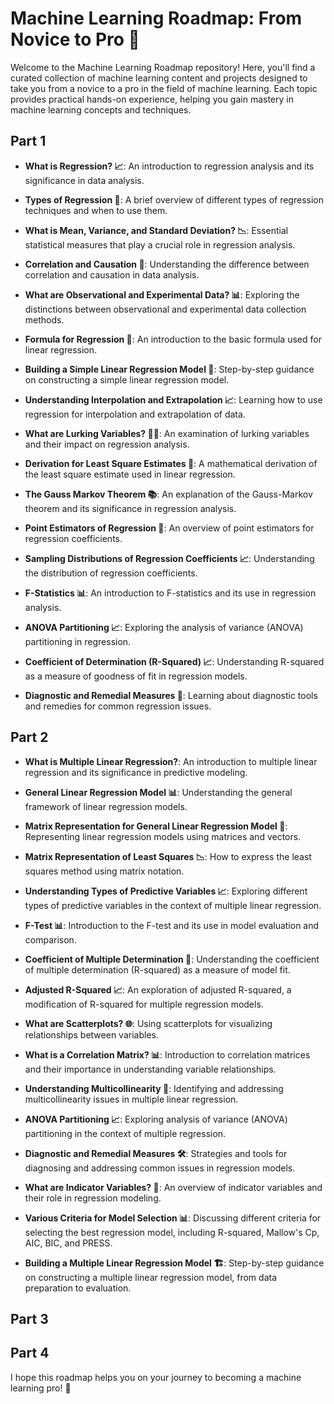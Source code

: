 # Machine Learning Roadmap: From Novice to Pro 🚀

Welcome to the Machine Learning Roadmap repository! Here, you'll find a curated collection of machine learning content and projects designed to take you from a novice to a pro in the field of machine learning. Each topic provides practical hands-on experience, helping you gain mastery in machine learning concepts and techniques.

## Part 1
- **What is Regression? 📈**: An introduction to regression analysis and its significance in data analysis. 

- **Types of Regression 🔄**: A brief overview of different types of regression techniques and when to use them. 

- **What is Mean, Variance, and Standard Deviation?  📉**: Essential statistical measures that play a crucial role in regression analysis.

- **Correlation and Causation 🤝**: Understanding the difference between correlation and causation in data analysis. 

- **What are Observational and Experimental Data? 📊**: Exploring the distinctions between observational and experimental data collection methods. 

- **Formula for Regression 📝**: An introduction to the basic formula used for linear regression. 

- **Building a Simple Linear Regression Model 🧮**: Step-by-step guidance on constructing a simple linear regression model. 

- **Understanding Interpolation and Extrapolation 📈**: Learning how to use regression for interpolation and extrapolation of data. 

- **What are Lurking Variables? 🕵️‍♂️**: An examination of lurking variables and their impact on regression analysis. 

- **Derivation for Least Square Estimates 📐**: A mathematical derivation of the least square estimate used in linear regression. 

- **The Gauss Markov Theorem 📚**: An explanation of the Gauss-Markov theorem and its significance in regression analysis. 

- **Point Estimators of Regression 🎯**: An overview of point estimators for regression coefficients. 

- **Sampling Distributions of Regression Coefficients 📈**: Understanding the distribution of regression coefficients. 

- **F-Statistics 📊**: An introduction to F-statistics and its use in regression analysis. 

- **ANOVA Partitioning 📈**: Exploring the analysis of variance (ANOVA) partitioning in regression. 

- **Coefficient of Determination (R-Squared) 📈**: Understanding R-squared as a measure of goodness of fit in regression models. 

- **Diagnostic and Remedial Measures 🧰**: Learning about diagnostic tools and remedies for common regression issues. 
  
## Part 2

- **What is Multiple Linear Regression?**: An introduction to multiple linear regression and its significance in predictive modeling.

- **General Linear Regression Model 📊**: Understanding the general framework of linear regression models.

- **Matrix Representation for General Linear Regression Model 🧮**: Representing linear regression models using matrices and vectors.

- **Matrix Representation of Least Squares 📉**: How to express the least squares method using matrix notation.

- **Understanding Types of Predictive Variables 📈**: Exploring different types of predictive variables in the context of multiple linear regression.

- **F-Test 📊**: Introduction to the F-test and its use in model evaluation and comparison.

- **Coefficient of Multiple Determination 🎯**: Understanding the coefficient of multiple determination (R-squared) as a measure of model fit.

- **Adjusted R-Squared 📈**: An exploration of adjusted R-squared, a modification of R-squared for multiple regression models.

- **What are Scatterplots? 🌐**: Using scatterplots for visualizing relationships between variables.

- **What is a Correlation Matrix? 📊**: Introduction to correlation matrices and their importance in understanding variable relationships.

- **Understanding Multicollinearity 🧐**: Identifying and addressing multicollinearity issues in multiple linear regression.

- **ANOVA Partitioning 📈**: Exploring analysis of variance (ANOVA) partitioning in the context of multiple regression.

- **Diagnostic and Remedial Measures 🛠️**: Strategies and tools for diagnosing and addressing common issues in regression models.

- **What are Indicator Variables? 🚥**: An overview of indicator variables and their role in regression modeling.

- **Various Criteria for Model Selection 📊**: Discussing different criteria for selecting the best regression model, including R-squared, Mallow's Cp, AIC, BIC, and PRESS.

- **Building a Multiple Linear Regression Model 🏗️**: Step-by-step guidance on constructing a multiple linear regression model, from data preparation to evaluation.
  
## Part 3

## Part 4

I hope this roadmap helps you on your journey to becoming a machine learning pro! 🌟
